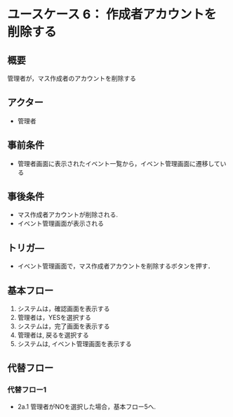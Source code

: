 # ユースケース 6： 作成者アカウントを削除する

## 概要
管理者が，マス作成者のアカウントを削除する

## アクター
- 管理者

## 事前条件
- 管理者画面に表示されたイベント一覧から，イベント管理画面に遷移している

## 事後条件
- マス作成者アカウントが削除される.
- イベント管理画面が表示される

## トリガ―
- イベント管理画面で，マス作成者アカウントを削除するボタンを押す．

## 基本フロー
1. システムは，確認画面を表示する
2. 管理者は，YESを選択する
3. システムは，完了画面を表示する
4. 管理者は, 戻るを選択する
5. システムは, イベント管理画面を表示する
## 代替フロー
### 代替フロー1
- 2a.1  管理者がNOを選択した場合，基本フロー5へ.

